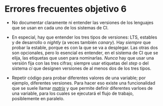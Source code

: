 # Errores frecuentes objetivo 6

* No documentar claramente ni entender las versiones de los lenguajes
  que se usan en cada uno de los sistemas de CI.

* En especial, hay que entender los tres tipos de versiones: LTS, estables y de
  desarrollo o *nightly* (a veces también *canary*). Hay *siempre* que probar la
  estable, porque es con la que se va a desplegar. Las otras dos son opcionales,
  pero lo esencial es entender, en el sistema de CI que se elija, las etiquetas
  que usen para nominarlas. *Nunca* hay que usar una versión fija con las tres
  cifras; siempre usar etiquetas del *step* o del sistema *ci* que designen
  versiones de al menos dos de los tres tipos.

* Repetir código para probar diferentes valores de una variable; por ejemplo,
  diferentes versiones. Para hacer eso existe una funcionalidad que se suele
  llamar
  [*matrix*](https://docs.github.com/en/actions/using-jobs/using-a-matrix-for-your-jobs)
  y que permite definir diferentes varloes de una variable, para los cuales se
  ejecutará el flujo de trabajo, posiblemente en paralelo.
